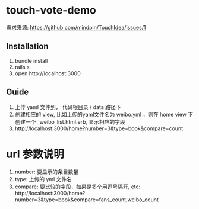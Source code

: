 # touch-vote-demo

需求来源: https://github.com/mindpin/TouchIdea/issues/1





## Installation

1. bundle install
2. rails s
3. open http://localhost:3000


## Guide
1. 上传 yaml 文件到， 代码根目录 / data 路径下
2. 创建相应的 view, 比如上传的yaml文件名为 weibo.yml ，则在 home view 下创建一个 _weibo_list.html.erb, 显示相应的字段
3. http://localhost:3000/home?number=3&type=book&compare=count

# url 参数说明
1. number: 要显示的条目数量
2. type: 上传的 yml 文件名
3. compare: 要比较的字段，如果是多个用逗号隔开, etc: http://localhost:3000/home?number=3&type=book&compare=fans_count,weibo_count